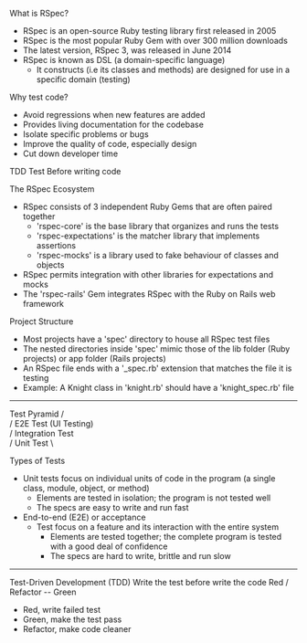 What is RSpec?
- RSpec is an open-source Ruby testing library first released in 2005
- RSpec is the most popular Ruby Gem with over 300 million downloads
- The latest version, RSpec 3, was released in June 2014
- RSpec is known as DSL (a domain-specific language)
  - It constructs (i.e its classes and methods) are designed for use in a specific domain (testing)

Why test code?
- Avoid regressions when new features are added
- Provides living documentation for the codebase
- Isolate specific problems or bugs
- Improve the quality of code, especially design
- Cut down developer time

TDD Test Before writing code

The RSpec Ecosystem
- RSpec consists of 3 independent Ruby Gems that are often paired together
  - 'rspec-core' is the base library that organizes and runs the tests
  - 'rspec-expectations' is the matcher library that implements assertions
  - 'rspec-mocks' is a library used to fake behaviour of classes and objects
- RSpec permits integration with other libraries for expectations and mocks
- The 'rspec-rails' Gem integrates RSpec with the Ruby on Rails web framework

Project Structure
- Most projects have a 'spec' directory to house all RSpec test files
- The nested directories inside 'spec' mimic those of the lib folder (Ruby projects) or app folder (Rails projects)
- An RSpec file ends with a '_spec.rb' extension that matches the file it is testing
- Example: A Knight class in 'knight.rb' should have a 'knight_spec.rb' file

---
Test Pyramid
   /                     \
  / E2E Test (UI Testing) \
 / Integration Test        \
/ Unit Test                 \

Types of Tests
- Unit tests focus on individual units of code in the program (a single class, module, object, or method)
  - Elements are tested in isolation; the program is not tested well
  - The specs are easy to write and run fast
- End-to-end (E2E) or acceptance
  - Test focus on a feature and its interaction with the entire system
    - Elements are tested together; the complete program is tested with a good deal of confidence
    - The specs are hard to write, brittle and run slow

---
Test-Driven Development (TDD)
Write the test before write the code
          Red
        /    \
Refactor  --  Green
- Red, write failed test
- Green, make the test pass
- Refactor, make code cleaner


